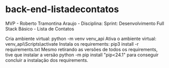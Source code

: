 # back-end-listadecontatos
MVP - Roberto Tramontina Araujo - Disciplina: Sprint: Desenvolvimento Full Stack Básico - Lista de Contatos

Cria ambiente virtual: python -m venv venv_api
Ativa o ambiente virtual: venv_api\Scripts\activate
Instala os requirements: pip3 install -r requirements.txt
Mesmo retirando as versões de todos os requirements, tive que instalar a versão python -m pip install "pip<24.1" para conseguir concluir a instalação dos requirements.

